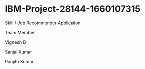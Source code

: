 # IBM-Project-28144-1660107315
Skill / Job Recommender Application

Team Member

Vignesh B

Sanjai Kumar

Ranjith Kumar
